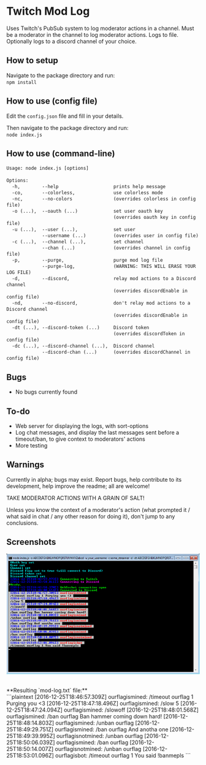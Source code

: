 # Twitch Mod Log

Uses Twitch's PubSub system to log moderator actions in a channel.
Must be a moderator in the channel to log moderator actions.
Logs to file. Optionally logs to a discord channel of your choice.


## How to setup

Navigate to the package directory and run:<br>
`npm install`


## How to use (config file)

Edit the `config.json` file and fill in your details.

Then navigate to the package directory and run:<br>
`node index.js`


## How to use (command-line)

```plaintext
Usage: node index.js [options]

Options:
  -h,        --help                    prints help message
  -co,       --colorless,              use colorless mode
  -nc,       --no-colors               (overrides colorless in config file)
  -o (...),  --oauth (...)             set user oauth key
                                       (overrides oauth key in config file)
  -u (...),  --user (...),             set user
             --username (...)          (overrides user in config file)
  -c (...),  --channel (...),          set channel
             --chan (...)              (overrides channel in config file)
  -p,        --purge,                  purge mod log file
             --purge-log,              (WARNING: THIS WILL ERASE YOUR LOG FILE)
  -d,        --discord,                relay mod actions to a Discord channel
                                       (overrides discordEnable in config file)
  -nd,       --no-discord,             don't relay mod actions to a Discord channel
                                       (overrides discordEnable in config file)
  -dt (...), --discord-token (...)     Discord token
                                       (overrides discordToken in config file)
  -dc (...), --discord-channel (...),  Discord channel
             --discord-chan (...)      (overrides discordChannel in config file)
```


## Bugs

- No bugs currently found


## To-do

- Web server for displaying the logs, with sort-options
- Log chat messages, and display the last messages sent before a timeout/ban, to give context to moderators' actions
- More testing


## Warnings

Currently in alpha; bugs may exist. Report bugs, help contribute to its development, help improve the readme; all are welcome!

TAKE MODERATOR ACTIONS WITH A GRAIN OF SALT!

Unless you know the context of a moderator's action (what prompted it / what  said in chat / any other reason for doing it), don't jump to any conclusions.


## Screenshots

![CLI screenshot](media/screenshot-01.png)

<br>
**Resulting `mod-log.txt` file:**<br>
```plaintext
[2016-12-25T18:46:57.309Z] ourflagismined: /timeout ourflag 1 Purging you <3
[2016-12-25T18:47:18.496Z] ourflagismined: /slow 5
[2016-12-25T18:47:24.094Z] ourflagismined: /slowoff
[2016-12-25T18:48:01.568Z] ourflagismined: /ban ourflag Ban hammer coming down hard!
[2016-12-25T18:48:14.803Z] ourflagismined: /unban ourflag
[2016-12-25T18:49:29.751Z] ourflagismined: /ban ourflag And anotha one
[2016-12-25T18:49:39.995Z] ourflagisnotmined: /unban ourflag
[2016-12-25T18:50:06.039Z] ourflagismined: /ban ourflag
[2016-12-25T18:50:14.007Z] ourflagisnotmined: /unban ourflag
[2016-12-25T18:53:01.096Z] ourflagisbot: /timeout ourflag 1 You said !banmepls
```
